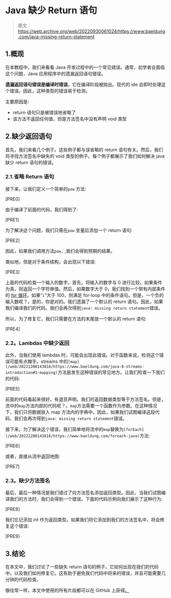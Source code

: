 # Java 缺少 Return 语句

> 原文：<https://web.archive.org/web/20220930061024/https://www.baeldung.com/java-missing-return-statement>

## 1.概观

在本教程中，我们来看看 Java 开发过程中的一个常见错误。通常，初学者会面临这个问题，Java 应用程序中的遗漏返回语句错误。

**遗漏返回语句错误是编译时错误**。它在编译阶段被抛出。现代的 ide 会即时处理这个错误。因此，这种类型的错误易于检测。

主要原因是:

*   return 语句只是被错误地省略了
*   该方法不返回任何值，但是方法签名中没有声明 void 类型

## 2.缺少返回语句

首先，我们来看几个例子。这些例子都与误省略的 return 语句有关。然后，我们将寻找方法签名中缺失的 void 类型的例子。每个例子都展示了我们如何解决 java 缺少 return 语句的错误。

### 2.1.省略 Return 语句

接下来，让我们定义一个简单的`pow` 方法:

[PRE0]

由于编译了前面的代码，我们得到了:

[PRE1]

为了解决这个问题，我们只需在`pow` 变量后添加一个 return 语句:

[PRE2]

因此，如果我们调用方法`pow,` ,我们会得到预期的结果。

类似地，但是对于条件结构，会出现以下错误:

[PRE3]

上面的代码检查一个输入的数字。首先，将输入的数字与 0 进行比较。如果条件为真，则返回一个字符串值。然后，如果数字大于 0，我们找到一个带有内部条件的 [for 循环](/web/20221208143816/https://www.baeldung.com/java-for-loop)。如果“`i`”大于 100，则满足 for-loop 中的条件语句。但是，一个负的输入数呢？。是的，你是对的。我们遗漏了一个默认的 return 语句。因此，如果我们编译我们的代码，我们会再次得到`java: missing return statement`错误。

所以，为了修复它，我们只需要在方法的末尾放一个默认的 return 语句:

[PRE4]

### **2.2。Lambdas** 中缺少返回

此外，当我们使用 lambdas 时，可能会出现此错误。对于函数来说，检测这个错误可能有点棘手。streams 中的`[map](/web/20221208143816/https://www.baeldung.com/java-8-streams-introduction#3-mapping)`方法是发生这种错误的常见地方。让我们检查一下我们的代码:

[PRE5]

前面的代码看起来很好。有退货声明。我们的返回数据类型等于方法签名。但是，流中的`map`方法内部的代码呢？。`map`方法需要一个函数作为参数。在这种情况下，我们只将数据放入 map 方法内的字典中。因此，如果我们试图编译这段代码，我们会再次得到`java: missing return statement`错误。

接下来，为了解决这个错误，我们简单地将流中的`map`替换为`[forEach](/web/20221208143816/https://www.baeldung.com/foreach-java)`方法:

[PRE6]

或者，直接从流中返回地图:

[PRE7]

### **2.3。缺少方法签名**

最后，最后一种情况是我们错过了向方法签名添加返回类型。因此，当我们试图编译我们的方法时，我们会得到一个错误。下面的代码示例向我们展示了这种行为:

[PRE8]

我们忘记添加 int 作为返回类型。如果我们将它添加到我们的方法签名中，将会修复这个错误:

[PRE9]

## 3.结论

在本文中，我们讨论了一些缺失 return 语句的例子。它如何出现在我们的代码中，以及我们如何修复它。这有助于避免我们代码中将来的错误，并且可能需要几分钟的代码检查。

像往常一样，本文中使用的所有片段都可以在 GitHub 上获得[。](https://web.archive.org/web/20221208143816/https://github.com/eugenp/tutorials/tree/master/core-java-modules/core-java-exceptions-4)